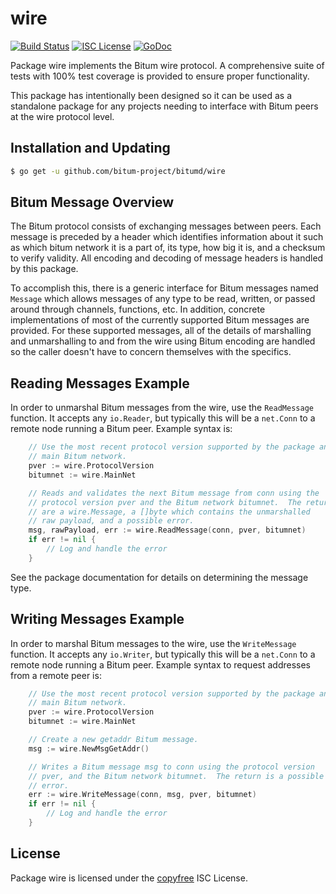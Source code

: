 wire
====

[![Build Status](http://img.shields.io/travis/bitum/bitumd.svg)](https://travis-ci.org/bitum/bitumd)
[![ISC License](http://img.shields.io/badge/license-ISC-blue.svg)](http://copyfree.org)
[![GoDoc](https://img.shields.io/badge/godoc-reference-blue.svg)](http://godoc.org/github.com/bitum-project/bitumd/wire)

Package wire implements the Bitum wire protocol.  A comprehensive suite of
tests with 100% test coverage is provided to ensure proper functionality.

This package has intentionally been designed so it can be used as a standalone
package for any projects needing to interface with Bitum peers at the wire
protocol level.

## Installation and Updating

```bash
$ go get -u github.com/bitum-project/bitumd/wire
```

## Bitum Message Overview

The Bitum protocol consists of exchanging messages between peers. Each message
is preceded by a header which identifies information about it such as which
bitum network it is a part of, its type, how big it is, and a checksum to
verify validity. All encoding and decoding of message headers is handled by this
package.

To accomplish this, there is a generic interface for Bitum messages named
`Message` which allows messages of any type to be read, written, or passed
around through channels, functions, etc. In addition, concrete implementations
of most of the currently supported Bitum messages are provided. For these
supported messages, all of the details of marshalling and unmarshalling to and
from the wire using Bitum encoding are handled so the caller doesn't have to
concern themselves with the specifics.

## Reading Messages Example

In order to unmarshal Bitum messages from the wire, use the `ReadMessage`
function. It accepts any `io.Reader`, but typically this will be a `net.Conn`
to a remote node running a Bitum peer.  Example syntax is:

```Go
	// Use the most recent protocol version supported by the package and the
	// main Bitum network.
	pver := wire.ProtocolVersion
	bitumnet := wire.MainNet

	// Reads and validates the next Bitum message from conn using the
	// protocol version pver and the Bitum network bitumnet.  The returns
	// are a wire.Message, a []byte which contains the unmarshalled
	// raw payload, and a possible error.
	msg, rawPayload, err := wire.ReadMessage(conn, pver, bitumnet)
	if err != nil {
		// Log and handle the error
	}
```

See the package documentation for details on determining the message type.

## Writing Messages Example

In order to marshal Bitum messages to the wire, use the `WriteMessage`
function. It accepts any `io.Writer`, but typically this will be a `net.Conn`
to a remote node running a Bitum peer. Example syntax to request addresses
from a remote peer is:

```Go
	// Use the most recent protocol version supported by the package and the
	// main Bitum network.
	pver := wire.ProtocolVersion
	bitumnet := wire.MainNet

	// Create a new getaddr Bitum message.
	msg := wire.NewMsgGetAddr()

	// Writes a Bitum message msg to conn using the protocol version
	// pver, and the Bitum network bitumnet.  The return is a possible
	// error.
	err := wire.WriteMessage(conn, msg, pver, bitumnet)
	if err != nil {
		// Log and handle the error
	}
```

## License

Package wire is licensed under the [copyfree](http://copyfree.org) ISC
License.
